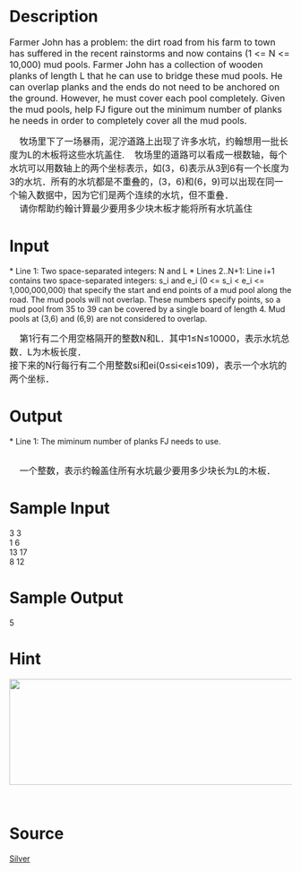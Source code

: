 
# Description

<div class="content"><p><span style="font-size: medium">Farmer John has a problem: the dirt road from his farm to town has suffered in the recent rainstorms and now contains (1 &lt;= N &lt;= 10,000) mud pools. Farmer John has a collection of wooden planks of length L that he can use to bridge these mud pools. He can overlap planks and the ends do not need to be anchored on the ground. However, he must cover each pool completely. Given the mud pools, help FJ figure out the minimum number of planks he needs in order to completely cover all the mud pools. </span></p>
<div><span style="font-size: medium">    牧场里下了一场暴雨，泥泞道路上出现了许多水坑，约翰想用一批长度为L的木板将这些水坑盖住.    牧场里的道路可以看成一根数轴，每个水坑可以用数轴上的两个坐标表示，如(3，6)表示从3到6有一个长度为3的水坑．所有的水坑都是不重叠的，(3，6)和(6，9)可以出现在同一个输入数据中，因为它们是两个连续的水坑，但不重叠．</span></div>
<div><span style="font-size: medium">    请你帮助约翰计算最少要用多少块木板才能将所有水坑盖住</span></div></div>

# Input

<div class="content"><p>* Line 1: Two space-separated integers: N and L * Lines 2..N+1: Line i+1 contains two space-separated integers: s_i and e_i (0 &lt;= s_i &lt; e_i &lt;= 1,000,000,000) that specify the start and end points of a mud pool along the road. The mud pools will not overlap. These numbers specify points, so a mud pool from 35 to 39 can be covered by a single board of length 4. Mud pools at (3,6) and (6,9) are not considered to overlap.</p>
<div><span style="font-size: medium">    第1行有二个用空格隔开的整数N和L．其中1≤N≤10000，表示水坑总数．L为木板长度．</span></div>
<div><span style="font-size: medium">接下来的N行每行有二个用整数si和ei(0≤si&lt;ei≤109)，表示一个水坑的两个坐标．</span></div></div>

# Output

<div class="content"><p>* Line 1: The miminum number of planks FJ needs to use.</p>
<div> </div>
<div><span style="font-size: medium">    一个整数，表示约翰盖住所有水坑最少要用多少块长为L的木板．</span></div></div>

# Sample Input

<div class="content"><span class="sampledata">3 3<br/>
1 6<br/>
13 17<br/>
8 12<br/>
</span></div>

# Sample Output

<div class="content"><span class="sampledata">5<br/>
</span></div>

# Hint

<div class="content"><p></p><p><img height="189" width="813" alt="" src="source/bzoj/1689/img/aHR0cHM6Ly9seWRzeS5jb20vSnVkZ2VPbmxpbmUvdXBsb2FkLzIwMTQwMS8xMSgxKS5qcGc=.jpg"/></p><br/>
<p></p><p></p></div>

# Source

<div class="content"><p><a href="problemset.php?search=Silver">Silver</a></p></div>

